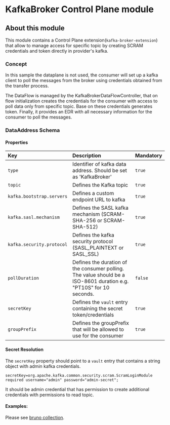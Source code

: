 # KafkaBroker Control Plane module

## About this module

This module contains a Control Plane extension(`kafka-broker-extension`) that allow to manage access for specific topic 
by creating SCRAM credentials and token directly in provider's kafka.

### Concept

In this sample the dataplane is not used, the consumer will set up a kafka client to poll the messages from the broker 
using credentials obtained from the transfer process.

The DataFlow is managed by the KafkaBrokerDataFlowController, that on flow initialization creates the credentials for 
the consumer with access to poll data only from specific topic. Base on these credentials generates token. Finally, it 
provides an EDR with all necessary information for the consumer to poll the messages.


### DataAddress Schema

#### Properties

| Key                       | Description                                                                                                         | Mandatory |
|:--------------------------|:--------------------------------------------------------------------------------------------------------------------|-----------|
| `type`                    | Identifier of kafka data address. Should be set as 'KafkaBroker'                                                    | `true`    |
| `topic`                   | Defines the Kafka topic                                                                                             | `true`    |
| `kafka.bootstrap.servers` | Defines a custom endpoint URL to kafka                                                                              | `true`    |
| `kafka.sasl.mechanism`    | Defines the SASL kafka mechanism (SCRAM-SHA-256 or SCRAM-SHA-512)                                                   | `true`    |
| `kafka.security.protocol` | Defines the kafka  security protocol (SASL_PLAINTEXT or SASL_SSL)                                                   | `true`    |
| `pollDuration`            | Defines the duration of the consumer polling. The value should be a ISO-8601 duration e.g. "PT10S" for 10 seconds.  | `false`   |
| `secretKey`               | Defines the `vault` entry containing the secret token/credentials                                                   | `true`    |
| `groupPrefix`             | Defines the groupPrefix that will be allowed to use for the consumer                                                | `true`    |

#### Secret Resolution

The `secretKey` property should point to a `vault` entry that contains a string object with admin kafka credentials.

  ```
secretKey=org.apache.kafka.common.security.scram.ScramLoginModule required username="admin" password="admin-secret";
  ```
It should be admin credential that has permission to create additional credentials with permissions to read topic.

#### Examples:

Please see [bruno collection](collections/Kafak%20PoC%20Bruno%20collection).

